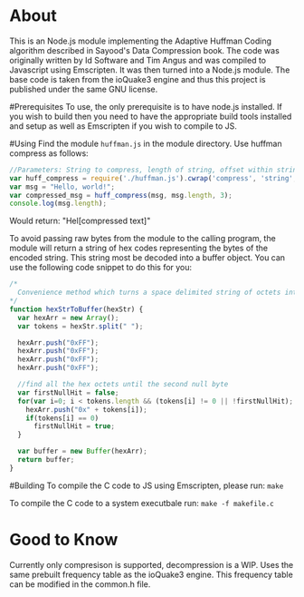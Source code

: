# About
This is an Node.js module implementing the Adaptive Huffman Coding algorithm described in Sayood's Data Compression book. The code was originally written by Id Software and Tim Angus and was compiled to Javascript using Emscripten. It was then turned into a Node.js module. The base code is taken from the ioQuake3 engine and thus this project is published under the same GNU license.

#Prerequisites
To use, the only prerequisite is to have node.js installed. If you wish to build then you need to have the appropriate build tools installed and setup as well as Emscripten if you wish to compile to JS.

#Using
Find the module `huffman.js` in the module directory. Use huffman compress as follows:
```JavaScript
//Parameters: String to compress, length of string, offset within string to start compression at.
var huff_compress = require('./huffman.js').cwrap('compress', 'string', ['string', 'number', 'number']);
var msg = "Hello, world!";
var compressed_msg = huff_compress(msg, msg.length, 3);
console.log(msg.length);
```
Would return: "Hel[compressed text]"

To avoid passing raw bytes from the module to the calling program, the module will return a string of hex codes representing the bytes of the encoded string. This string most be decoded into a buffer object.  You can use the following code snippet to do this for you:
```JavaScript
/*
  Convenience method which turns a space delimited string of octets into a buffer
*/
function hexStrToBuffer(hexStr) {
  var hexArr = new Array();
  var tokens = hexStr.split(" ");

  hexArr.push("0xFF");
  hexArr.push("0xFF");
  hexArr.push("0xFF");
  hexArr.push("0xFF");

  //find all the hex octets until the second null byte
  var firstNullHit = false;
  for(var i=0; i < tokens.length && (tokens[i] != 0 || !firstNullHit); i++) {
    hexArr.push("0x" + tokens[i]);
    if(tokens[i] == 0)
      firstNullHit = true;
  }

  var buffer = new Buffer(hexArr);
  return buffer;
}
```

#Building
To compile the C code to JS using Emscripten, please run: `make`

To compile the C code to a system executbale run: `make -f makefile.c`

# Good to Know
Currently only compresison is supported, decompression is a WIP. Uses the same prebuilt frequency table as the ioQuake3 engine. This frequency table can be modified in the common.h file.
